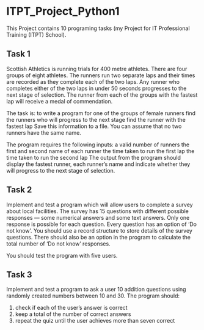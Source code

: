 # ITPT_Project_Python1

This Project contains 10 programing tasks (my Project for IT Professional Training (ITPT) School). 

## Task 1
Scottish Athletics is running trials for 400 metre athletes. There are four groups of eight athletes. The runners run two separate laps and their times are recorded as they complete each of the two laps. Any runner who completes either of the two laps in under 50 seconds progresses to the next stage of selection. The runner from each of the groups with the fastest lap will receive a medal of commendation.

The task is:
  to write a program for one of the groups of female runners
  find the runners who will progress to the next stage
  find the runner with the fastest lap
  Save this information to a file. You can assume that no two runners have the same name.

The program requires the following inputs:
  a valid number of runners
  the first and second name of each runner
  the time taken to run the first lap
  the time taken to run the second lap
  The output from the program should display the fastest runner, each runner’s name
  and indicate whether they will progress to the next stage of selection.

## Task 2
Implement and test a program which will allow users to complete a survey about local facilities. The survey has 15 questions with different possible responses — some
numerical answers and some text answers. Only one response is possible for each question. Every question has an option of ‘Do not know’. You should use a record structure to store details of the survey questions. There should also be an option in the program to calculate the total number of ‘Do not know’ responses.

You should test the program with five users.

## Task 3
Implement and test a program to ask a user 10 addition questions using randomly created numbers between 10 and 30. The program should:

1. check if each of the user’s answer is correct
2. keep a total of the number of correct answers
3. repeat the quiz until the user achieves more than seven correct
